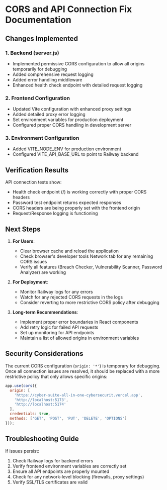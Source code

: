 # CORS and API Connection Fix Documentation

## Changes Implemented

### 1. Backend (server.js)
- Implemented permissive CORS configuration to allow all origins temporarily for debugging
- Added comprehensive request logging
- Added error handling middleware
- Enhanced health check endpoint with detailed request logging

### 2. Frontend Configuration
- Updated Vite configuration with enhanced proxy settings
- Added detailed proxy error logging
- Set environment variables for production deployment
- Configured proper CORS handling in development server

### 3. Environment Configuration
- Added VITE_NODE_ENV for production environment
- Configured VITE_API_BASE_URL to point to Railway backend

## Verification Results

API connection tests show:
- Health check endpoint (/) is working correctly with proper CORS headers
- Password test endpoint returns expected responses
- CORS headers are being properly set with the frontend origin
- Request/Response logging is functioning

## Next Steps

1. **For Users**:
   - Clear browser cache and reload the application
   - Check browser's developer tools Network tab for any remaining CORS issues
   - Verify all features (Breach Checker, Vulnerability Scanner, Password Analyzer) are working

2. **For Deployment**:
   - Monitor Railway logs for any errors
   - Watch for any rejected CORS requests in the logs
   - Consider reverting to more restrictive CORS policy after debugging

3. **Long-term Recommendations**:
   - Implement proper error boundaries in React components
   - Add retry logic for failed API requests
   - Set up monitoring for API endpoints
   - Maintain a list of allowed origins in environment variables

## Security Considerations

The current CORS configuration (`origin: '*'`) is temporary for debugging. Once all connection issues are resolved, it should be replaced with a more restrictive policy that only allows specific origins:

```javascript
app.use(cors({
  origin: [
    'https://cyber-suite-all-in-one-cybersecurit.vercel.app',
    'http://localhost:5173',
    'http://localhost:5174'
  ],
  credentials: true,
  methods: ['GET', 'POST', 'PUT', 'DELETE', 'OPTIONS']
}));
```

## Troubleshooting Guide

If issues persist:
1. Check Railway logs for backend errors
2. Verify frontend environment variables are correctly set
3. Ensure all API endpoints are properly mounted
4. Check for any network-level blocking (firewalls, proxy settings)
5. Verify SSL/TLS certificates are valid